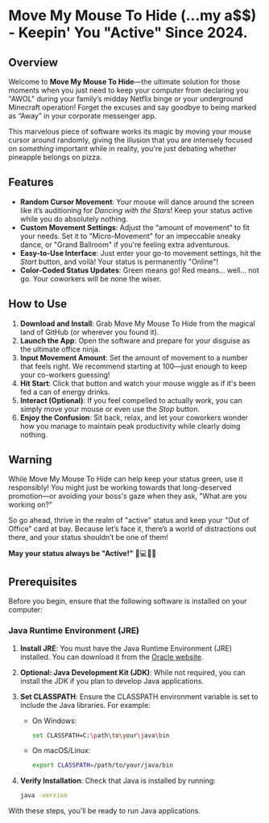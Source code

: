 # Move My Mouse To Hide (...my a$$) - Keepin' You "Active" Since 2024.

## Overview

Welcome to **Move My Mouse To Hide**—the ultimate solution for those moments when you just need to keep your computer from declaring you "AWOL" during your family’s midday Netflix binge or your underground Minecraft operation! Forget the excuses and say goodbye to being marked as “Away” in your corporate messenger app.

This marvelous piece of software works its magic by moving your mouse cursor around randomly, giving the illusion that you are intensely focused on _something_ important while in reality, you're just debating whether pineapple belongs on pizza.

## Features

- **Random Cursor Movement**: Your mouse will dance around the screen like it’s auditioning for _Dancing with the Stars_! Keep your status active while you do absolutely nothing.
- **Custom Movement Settings**: Adjust the “amount of movement” to fit your needs. Set it to "Micro-Movement" for an impeccable sneaky dance, or "Grand Ballroom" if you're feeling extra adventurous.
- **Easy-to-Use Interface**: Just enter your go-to movement settings, hit the _Start_ button, and voilà! Your status is permanently "Online"!
- **Color-Coded Status Updates**: Green means go! Red means… well… not go. Your coworkers will be none the wiser.

## How to Use

1. **Download and Install**: Grab Move My Mouse To Hide from the magical land of GitHub (or wherever you found it).
2. **Launch the App**: Open the software and prepare for your disguise as the ultimate office ninja.
3. **Input Movement Amount**: Set the amount of movement to a number that feels right. We recommend starting at 100—just enough to keep your co-workers guessing!
4. **Hit Start**: Click that button and watch your mouse wiggle as if it's been fed a can of energy drinks.
5. **Interact (Optional)**: If you feel compelled to actually work, you can simply move your mouse or even use the _Stop_ button.
6. **Enjoy the Confusion**: Sit back, relax, and let your coworkers wonder how you manage to maintain peak productivity while clearly doing nothing.

## Warning

While Move My Mouse To Hide can help keep your status green, use it responsibly! You might just be working towards that long-deserved promotion—or avoiding your boss's gaze when they ask, "What are you working on?"

So go ahead, thrive in the realm of "active" status and keep your "Out of Office" card at bay. Because let’s face it, there’s a world of distractions out there, and your status shouldn’t be one of them!

**May your status always be "Active!"** 🕺💻✨✅

## Prerequisites

Before you begin, ensure that the following software is installed on your computer:

### Java Runtime Environment (JRE)

1. **Install JRE**: You must have the Java Runtime Environment (JRE) installed. You can download it from the [Oracle website](https://www.oracle.com/java/technologies/javase-jre8-downloads.html).

2. **Optional: Java Development Kit (JDK)**: While not required, you can install the JDK if you plan to develop Java applications.

3. **Set CLASSPATH**: Ensure the CLASSPATH environment variable is set to include the Java libraries. For example:

   - On Windows:
     ```bash
     set CLASSPATH=C:\path\to\your\java\bin
     ```
   - On macOS/Linux:
     ```bash
     export CLASSPATH=/path/to/your/java/bin
     ```

4. **Verify Installation**: Check that Java is installed by running:
   ```bash
   java -version
   ```

With these steps, you'll be ready to run Java applications.
